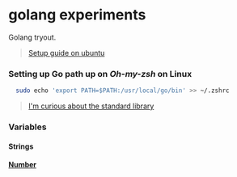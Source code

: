 # golang experiments
Golang tryout.

> [Setup guide on ubuntu](https://medium.com/@rehanjaved237/installing-golang-on-ubuntu-20-04-ac350775b834)

### Setting up **Go** path up on ***Oh-my-zsh*** on Linux
```bash
  sudo echo 'export PATH=$PATH:/usr/local/go/bin' >> ~/.zshrc
```
> [I'm curious about the standard library](https://pkg.go.dev/std)

### Variables
#### Strings
#### [Number](https://golang.org/ref/spec#Numeric_types)


